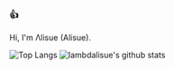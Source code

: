 ### :+1:

Hi, I'm Λlisue (Alisue).

![Top Langs](https://github-readme-stats.vercel.app/api/top-langs/?username=lambdalisue)
![lambdalisue's github stats](https://github-readme-stats.vercel.app/api?username=lambdalisue&show_icons=true&count_private=true&line_height=40)
